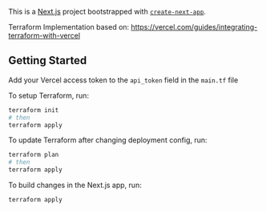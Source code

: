 This is a [Next.js](https://nextjs.org/) project bootstrapped with [`create-next-app`](https://github.com/vercel/next.js/tree/canary/packages/create-next-app).

Terraform Implementation based on: https://vercel.com/guides/integrating-terraform-with-vercel

## Getting Started
Add your Vercel access token to the `api_token` field in the `main.tf` file

To setup Terraform, run:

```bash
terraform init
# then
terraform apply
```


To update Terraform after changing deployment config, run:

```bash
terraform plan
# then
terraform apply
```


To build changes in the Next.js app, run:

```bash
terraform apply
```